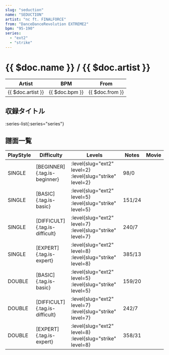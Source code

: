```yaml
---
slug: "seduction"
name: "SEDUCTION"
artist: "nc ft. FINALFORCE"
from: "DanceDanceRevolution EXTREME2"
bpm: "95-190"
series:
  - "ext2"
  - "strike"
---
```


# {{ $doc.name }} / {{ $doc.artist }}

|Artist|BPM|From|
|------|---|----|
|{{ $doc.artist }}|{{ $doc.bpm }}|{{ $doc.from }}|

## 収録タイトル

:series-list{:series="series"}

## 譜面一覧

|PlayStyle|Difficulty|Levels|Notes|Movie|
|---------|----------|------|-----|-----|
|SINGLE|[BEGINNER]{.tag.is-beginner}|<div class="field is-grouped is-grouped-multiline"> :level{slug="ext2" level=2} :level{slug="strike" level=2}</div>|98/0||
|SINGLE|[BASIC]{.tag.is-basic}|<div class="field is-grouped is-grouped-multiline"> :level{slug="ext2" level=5} :level{slug="strike" level=5}</div>|151/24||
|SINGLE|[DIFFICULT]{.tag.is-difficult}|<div class="field is-grouped is-grouped-multiline"> :level{slug="ext2" level=7} :level{slug="strike" level=7}</div>|240/7||
|SINGLE|[EXPERT]{.tag.is-expert}|<div class="field is-grouped is-grouped-multiline"> :level{slug="ext2" level=8} :level{slug="strike" level=8}</div>|385/13||
|DOUBLE|[BASIC]{.tag.is-basic}|<div class="field is-grouped is-grouped-multiline"> :level{slug="ext2" level=5} :level{slug="strike" level=5}</div>|159/20||
|DOUBLE|[DIFFICULT]{.tag.is-difficult}|<div class="field is-grouped is-grouped-multiline"> :level{slug="ext2" level=7} :level{slug="strike" level=7}</div>|242/7||
|DOUBLE|[EXPERT]{.tag.is-expert}|<div class="field is-grouped is-grouped-multiline"> :level{slug="ext2" level=8} :level{slug="strike" level=8}</div>|358/31||
